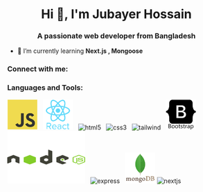 <h1 align="center">Hi 👋, I'm Jubayer Hossain</h1>
<h3 align="center">A passionate web developer from Bangladesh</h3>

- 🌱 I’m currently learning **Next.js , Mongoose**

<h3 align="left">Connect with me:</h3>
<p align="left">
</p>

<h3 align="left">Languages and Tools:</h3>
<p align=""> 
  <img src="https://raw.githubusercontent.com/devicons/devicon/master/icons/javascript/javascript-original.svg" alt="javascript" width="70" height="70"/> &nbsp
   <img src="https://raw.githubusercontent.com/devicons/devicon/master/icons/react/react-original-wordmark.svg" alt="react" width="70" height="70"/> &nbsp
  <img  src="https://i.ibb.co/BsHDv5g/html5.png" alt="html5" width="70" height="70"/> &nbsp 
  <img src="https://i.ibb.co/y4vYL8B/css3.png" alt="css3" width="70" height="70"/> &nbsp
  <img src="https://www.vectorlogo.zone/logos/tailwindcss/tailwindcss-icon.svg" alt="tailwind" width="70" height="70"/> &nbsp
  <img src="https://raw.githubusercontent.com/devicons/devicon/master/icons/bootstrap/bootstrap-plain-wordmark.svg" alt="bootstrap" width="70" height="70" />   &nbsp
  <img src="https://raw.githubusercontent.com/devicons/devicon/master/icons/nodejs/nodejs-original-wordmark.svg" alt="nodejs" width="180" height="120"/> &nbsp
  <img src="https://i.ibb.co/VHwhv89/express.png" alt="express" width="180" height="120" style="margin-top:30"/> &nbsp
  <img src="https://raw.githubusercontent.com/devicons/devicon/master/icons/mongodb/mongodb-original-wordmark.svg" alt="mongodb" width="70" height="70"/> 
  <img src="https://cdn.worldvectorlogo.com/logos/nextjs-2.svg" alt="nextjs" width="70" height="70"/>  
  </p>


